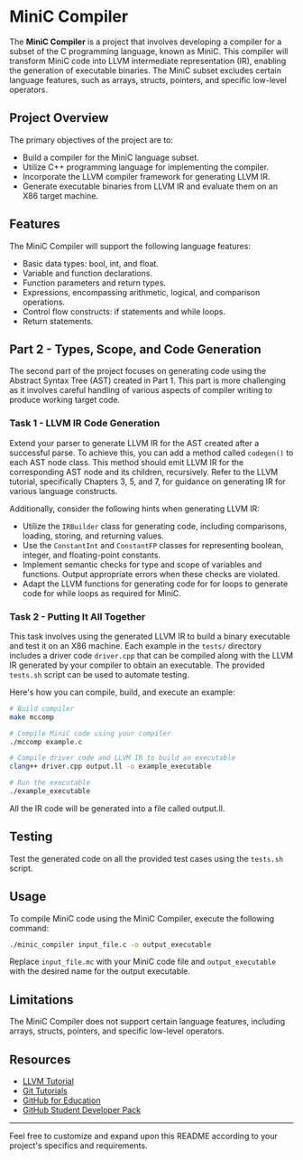 # MiniC Compiler

The **MiniC Compiler** is a project that involves developing a compiler for a subset of the C programming language, known as MiniC. This compiler will transform MiniC code into LLVM intermediate representation (IR), enabling the generation of executable binaries. The MiniC subset excludes certain language features, such as arrays, structs, pointers, and specific low-level operators.

## Project Overview

The primary objectives of the project are to:

- Build a compiler for the MiniC language subset.
- Utilize C++ programming language for implementing the compiler.
- Incorporate the LLVM compiler framework for generating LLVM IR.
- Generate executable binaries from LLVM IR and evaluate them on an X86 target machine.

## Features

The MiniC Compiler will support the following language features:

- Basic data types: bool, int, and float.
- Variable and function declarations.
- Function parameters and return types.
- Expressions, encompassing arithmetic, logical, and comparison operations.
- Control flow constructs: if statements and while loops.
- Return statements.

## Part 2 - Types, Scope, and Code Generation

The second part of the project focuses on generating code using the Abstract Syntax Tree (AST) created in Part 1. This part is more challenging as it involves careful handling of various aspects of compiler writing to produce working target code.

### Task 1 - LLVM IR Code Generation

Extend your parser to generate LLVM IR for the AST created after a successful parse. To achieve this, you can add a method called `codegen()` to each AST node class. This method should emit LLVM IR for the corresponding AST node and its children, recursively. Refer to the LLVM tutorial, specifically Chapters 3, 5, and 7, for guidance on generating IR for various language constructs.

Additionally, consider the following hints when generating LLVM IR:

- Utilize the `IRBuilder` class for generating code, including comparisons, loading, storing, and returning values.
- Use the `ConstantInt` and `ConstantFP` classes for representing boolean, integer, and floating-point constants.
- Implement semantic checks for type and scope of variables and functions. Output appropriate errors when these checks are violated.
- Adapt the LLVM functions for generating code for for loops to generate code for while loops as required for MiniC.

### Task 2 - Putting It All Together

This task involves using the generated LLVM IR to build a binary executable and test it on an X86 machine. Each example in the `tests/` directory includes a driver code `driver.cpp` that can be compiled along with the LLVM IR generated by your compiler to obtain an executable. The provided `tests.sh` script can be used to automate testing.

Here's how you can compile, build, and execute an example:

```bash
# Build compiler
make mccomp

# Compile MiniC code using your compiler
./mccomp example.c

# Compile driver code and LLVM IR to build an executable
clang++ driver.cpp output.ll -o example_executable

# Run the executable
./example_executable
```

All the IR code will be generated into a file called output.ll.

## Testing

Test the generated code on all the provided test cases using the `tests.sh` script.

## Usage

To compile MiniC code using the MiniC Compiler, execute the following command:

```bash
./minic_compiler input_file.c -o output_executable
```

Replace `input_file.mc` with your MiniC code file and `output_executable` with the desired name for the output executable.

## Limitations

The MiniC Compiler does not support certain language features, including arrays, structs, pointers, and specific low-level operators.

## Resources

- [LLVM Tutorial](https://llvm.org/docs/tutorial/)
- [Git Tutorials](https://git-scm.com/doc)
- [GitHub for Education](https://education.github.com/)
- [GitHub Student Developer Pack](https://education.github.com/pack)
---

Feel free to customize and expand upon this README according to your project's specifics and requirements.
